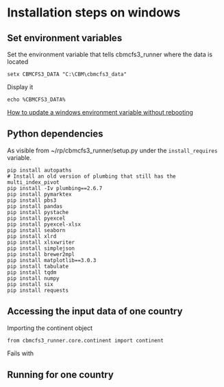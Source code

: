 



# Installation steps on windows

## Set environment variables

Set the environment variable that tells cbmcfs3_runner where the data is located

    setx CBMCFS3_DATA "C:\CBM\cbmcfs3_data"

Display it

    echo %CBMCFS3_DATA%

[How to update a windows environment variable without
rebooting](https://serverfault.com/questions/8855/how-do-you-add-a-windows-environment-variable-without-rebooting)


## Python dependencies

As visible from ~/rp/cbmcfs3_runner/setup.py under the `install_requires` variable.

    pip install autopaths
    # Install an old version of plumbing that still has the multi_index_pivot
    pip install -Iv plumbing==2.6.7 
    pip install pymarktex
    pip install pbs3
    pip install pandas
    pip install pystache
    pip install pyexcel
    pip install pyexcel-xlsx
    pip install seaborn
    pip install xlrd
    pip install xlsxwriter
    pip install simplejson
    pip install brewer2mpl
    pip install matplotlib==3.0.3
    pip install tabulate
    pip install tqdm
    pip install numpy
    pip install six
    pip install requests


## Accessing the input data of one country

Importing the continent object

    from cbmcfs3_runner.core.continent import continent

Fails with 



## Running for one country


